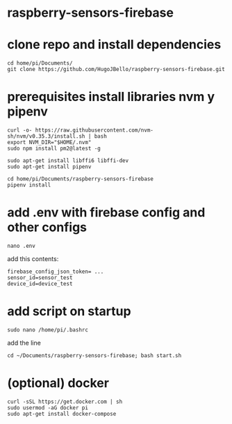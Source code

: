 # raspberry-sensors-firebase

# clone repo and install dependencies
    cd home/pi/Documents/
    git clone https://github.com/HugoJBello/raspberry-sensors-firebase.git

# prerequisites install libraries nvm y pipenv
   
    curl -o- https://raw.githubusercontent.com/nvm-sh/nvm/v0.35.3/install.sh | bash
    export NVM_DIR="$HOME/.nvm"
    sudo npm install pm2@latest -g
    
    sudo apt-get install libffi6 libffi-dev
    sudo apt-get install pipenv
    
    cd home/pi/Documents/raspberry-sensors-firebase
    pipenv install
    
  
# add .env with firebase config and other configs
    nano .env
    
add this contents:

    firebase_config_json_token= ...
    sensor_id=sensor_test
    device_id=device_test
  
# add script on startup
    sudo nano /home/pi/.bashrc
add the line    
    
    cd ~/Documents/raspberry-sensors-firebase; bash start.sh


# (optional) docker
    curl -sSL https://get.docker.com | sh
    sudo usermod -aG docker pi 
    sudo apt-get install docker-compose
